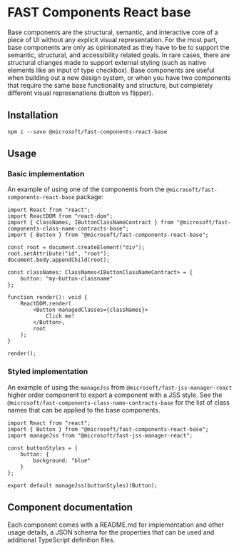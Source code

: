 # FAST Components React base

Base components are the structural, semantic, and interactive core of a piece of UI without any explicit visual representation. For the most part, base components are only as opinionated as they have to be to support the semantic, structural, and accessibility related goals. In rare cases, there are structural changes made to support external styling (such as native elements like an input of type checkbox). Base components are useful when building out a new design system, or when you have two components that require the same base functionality and structure, but completely different visual represenations (button vs flipper).

## Installation

`npm i --save @microsoft/fast-components-react-base`

## Usage

### Basic implementation

An example of using one of the components from the `@microsoft/fast-components-react-base` package:

```tsx
import React from "react";
import ReactDOM from "react-dom";
import { ClassNames, IButtonClassNameContract } from "@microsoft/fast-components-class-name-contracts-base";
import { Button } from "@microsoft/fast-components-react-base";

const root = document.createElement("div");
root.setAttribute("id", "root");
document.body.appendChild(root);

const classNames: ClassNames<IButtonClassNameContract> = {
    button: "my-button-classname"
};

function render(): void {
    ReactDOM.render(
        <Button managedClasses={classNames}>
            Click me!
        </Button>,
        root
    );
}

render();
```

### Styled implementation

An example of using the `manageJss` from `@microsoft/fast-jss-manager-react` higher order component to export a component with a JSS style. See the `@microsoft/fast-components-class-name-contracts-base` for the list of class names that can be applied to the base components.

```tsx
import React from "react";
import { Button } from "@microsoft/fast-components-react-base";
import manageJss from "@microsoft/fast-jss-manager-react";

const buttonStyles = {
    button: {
        background: "blue"
    }
};

export default manageJss(buttonStyles)(Button);
```

## Component documentation

Each component comes with a README.md for implementation and other usage details, a JSON schema for the properties that can be used and additional TypeScript definition files.
